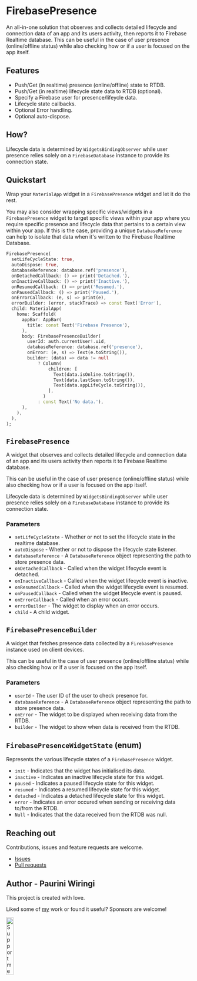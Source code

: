 # FirebasePresence

An all-in-one solution that observes and collects detailed lifecycle and connection data
of an app and its users activity, then reports it to Firebase Realtime database.
This can be useful in the case of user presence (online/offline status)
while also checking how or if a user is focused on the app itself.

## Features
- Push/Get (in realtime) presence (online/offline) state to RTDB.
- Push/Get (in realtime) lifecycle state data to RTDB (optional).
- Specify a Firebase user for presence/lifeycle data.
- Lifecycle state callbacks.
- Optional Error handling.
- Optional auto-dispose.

## How?
Lifecycle data is determined by `WidgetsBindingObserver` while user presence
relies solely on a `FirebaseDatabase` instance to provide its connection state.

## Quickstart
Wrap your `MaterialApp` widget in a `FirebasePresence` widget and let it do the rest.

You may also consider wrapping specific views/widgets in a `FirebasePresence` widget to target
specific views within your app where you require specific presence and lifecycle data
that pertains to a certain view within your app. If this is the case, providing a unique
`DatabaseReference` can help to isolate that data when it's written to the Firebase Realtime Database.

```dart
FirebasePresence(
  setLifeCycleState: true,
  autoDispose: true,
  databaseReference: database.ref('presence'),
  onDetachedCallback: () => print('Detached.'),
  onInactiveCallback: () => print('Inactive.'),
  onResumedCallback: () => print('Resumed.'),
  onPausedCallback: () => print('Paused.'),
  onErrorCallback: (e, s) => print(e),
  errorBuilder: (error, stackTrace) => const Text('Error'),
  child: MaterialApp(
    home: Scaffold(
      appBar: AppBar(
        title: const Text('Firebase Presence'),
      ),
      body: FirebasePresenceBuilder(
        userId: auth.currentUser!.uid,
        databaseReference: database.ref('presence'),
        onError: (e, s) => Text(e.toString()),
        builder: (data) => data != null
            ? Column(
                children: [
                  Text(data.isOnline.toString()),
                  Text(data.lastSeen.toString()),
                  Text(data.appLifeCycle.toString()),
                ],
              )
            : const Text('No data.'),
      ),
    ),
  ),
);
```

## `FirebasePresence`

A widget that observes and collects detailed lifecycle and connection data of an app and its users activity then reports it to Firebase Realtime database.

This can be useful in the case of user presence (online/offline status) while also checking how or if a user is focused on the app itself.

Lifecycle data is determined by `WidgetsBindingObserver` while user presence relies solely on a `FirebaseDatabase` instance to provide its connection state.

### Parameters
- `setLifeCycleState` - Whether or not to set the lifecycle state in the realtime database.
- `autoDispose` - Whether or not to dispose the lifecycle state listener.
- `databaseReference` - A `DatabaseReference` object representing the path to store presence data.
- `onDetachedCallback` - Called when the widget lifecycle event is detached.
- `onInactiveCallback` - Called when the widget lifecycle event is inactive.
- `onResumedCallback` - Called when the widget lifecycle event is resumed.
- `onPausedCallback` - Called when the widget lifecycle event is paused.
- `onErrorCallback` - Called when an error occurs.
- `errorBuilder` - The widget to display when an error occurs.
- `child` - A child widget.

## `FirebasePresenceBuilder`

A widget that fetches presence data collected by a `FirebasePresence` instance used on client devices.

This can be useful in the case of user presence (online/offline status) while also checking how or if a user is focused on the app itself.

### Parameters
- `userId` - The user ID of the user to check presence for.
- `databaseReference` - A `DatabaseReference` object representing the path to store presence data.
- `onError` - The widget to be displayed when receiving data from the RTDB.
- `builder` - The widget to show when data is received from the RTDB.

## `FirebasePresenceWidgetState` (enum)

Represents the various lifecycle states of a `FirebasePresence` widget.

- `init` - Indicates that the widget has initialised its data.
- `inactive` - Indicates an inactive lifecycle state for this widget.
- `paused` - Indicates a paused lifecycle state for this widget.
- `resumed` - Indicates a resumed lifecycle state for this widget.
- `detached` - Indicates a detached lifecycle state for this widget.
- `error` - Indicates an error occured when sending or receiving data to/from the RTDB.
- `Null` - Indicates that the data received from the RTDB was null.

## Reaching out

Contributions, issues and feature requests are welcome.

- [Issues](https://github.com/flutterfocus/firebase_presence/issues)
- [Pull requests](https://github.com/flutterfocus/firebase_presence/pulls)

## Author - Paurini Wiringi
This project is created with love.

Liked some of [my](https://github.com/flutterfocus) work or found it useful? Sponsors are welcome!

<a href="https://github.com/sponsors/flutterfocus" target="_blank"><img src="https://t3.ftcdn.net/jpg/04/07/88/00/360_F_407880054_fdbzTfwmIBaDmb84pg4hDJ3rb1ezRpZw.jpg" alt="Support me" style="height: 20% !important;width: 20% !important;" ></a>

